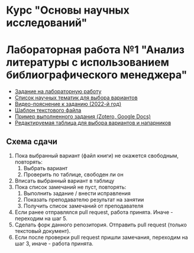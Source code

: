 # Курс "Основы научных исследований"
# Лабораторная работа №1 "Анализ литературы с использованием библиографического менеджера"

- [Задание на лабораторную работу](https://github.com/itsecd/academic-fundamentals/blob/main/lab-1/lab-1-task.pdf)
- [Список научных тематик для выбора вариантов](https://github.com/itsecd/academic-fundamentals/blob/main/lab-1/topics_list.csv)
- [Видео-пояснение к заданию (2022-й год)](https://youtu.be/BiAtxL8tPaE)
- [Шаблон текстового файла](https://docs.google.com/document/d/17pliktRpPX6av2e_oDm_T6i2Sy4YZdFhQUj2WMuOjEs/edit?usp=sharing)
- [Пример выполненного задания (Zotero, Google Docs)](https://github.com/itsecd/academic-fundamentals/blob/main/lab-1/lab-1-demo-project.zip)
- [Редактируемая таблица для выбора вариантов и напарников](https://docs.google.com/spreadsheets/d/1R-cP8I9hl9CpbiC55VbrNmIYxqk8lHzQjK4q8qle42g/edit?usp=sharing)

## Схема сдачи

1. Пока выбранный вариант (файл книги) не окажется свободным, повторять:
	1. Выбрать вариант
	2. Проверить по таблице, свободен ли он
2. Вписать выбранный вариант в таблицу
3. Пока список замечаний не пуст, повторять:
	1. Выполнить задание / внести исправления
	2. Показать преподавателю результат на занятии
	3. Получить список замечаний от преподавателя
4. Если ранее отправлялся pull request, работа принята. Иначе - переходим на шаг 5.
5. Сделать форк данного репозитория. Отправить pull request (только текстовый документ).
6. Если после проверки pull request пришли замечания, переходим на шаг 3, иначе - работа принята.

